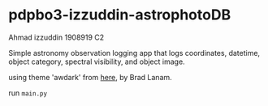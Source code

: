 # pdpbo3-izzuddin-astrophotoDB

Ahmad izzuddin
1908919
C2

Simple astronomy observation logging app that logs coordinates, datetime, object category, spectral visibility, and object image.

using theme 'awdark' from [here](https://sourceforge.net/projects/tcl-awthemes/), by Brad Lanam.

run `main.py`
